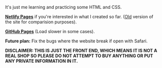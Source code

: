 It's just me learning and practicing some HTML and CSS.

<p><b><a href="https://anh-store.netlify.app/">Netlify Pages</a></b> if you're interested in what I created so far. (<a href="https://anh-store-old.netlify.app/">Old</a> version of the site for comparision purposes).</p>
<p><b><a href="https://anh0616.github.io/LearningHTML_CSS/">GitHub Pages</a></b> (Load slower in some cases).</p>

<p><b>Future plan:</b> Fix the bugs where the website break if open with Safari.</p>

**DISCLAIMER: THIS IS JUST THE FRONT END, WHICH MEANS IT IS NOT A REAL SHOP SO PLEASE DO NOT ATTEMPT TO BUY ANYTHING OR PUT ANY PRIVATE INFORMATION IN IT.**
